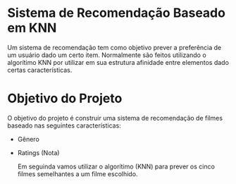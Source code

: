 # Sistema de Recomendação Baseado em KNN
Um sistema de recomendação tem como objetivo prever a preferência de um usuário dado um certo item. Normalmente são feitos utilizando o algorítimo KNN por utilizar em sua estrutura afinidade entre elementos dado certas características.

# Objetivo do Projeto
O objetivo do projeto é construir uma sistema de recomendação de filmes baseado nas seguintes características:
- Gênero
- Ratings (Nota)

  Em seguinda vamos utilizar o algorítimo (KNN) para prever os cinco filmes semelhantes a um filme escolhido.
